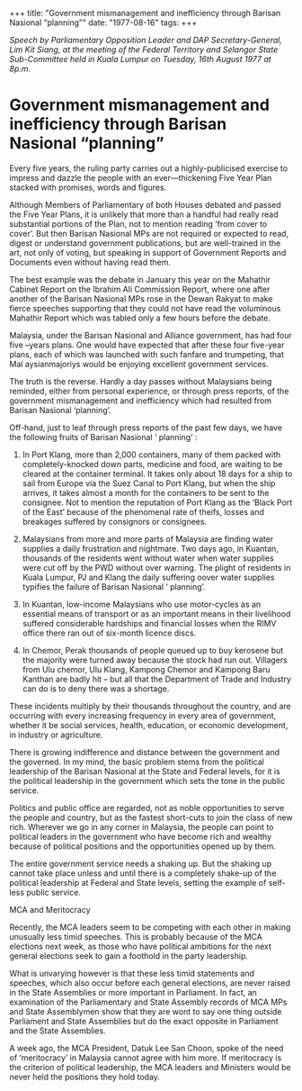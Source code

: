 +++ 
title: "Government mismanagement and inefficiency through Barisan Nasional “planning”"
date: "1977-08-16"
tags:
+++

_Speech by Parliamentary Opposition Leader and DAP Secretary-General, Lim Kit Siang, at the meeting of the Federal Territory and Selangor State Sub-Committee held in Kuala Lumpur on Tuesday, 16th August 1977 at 8p.m._

# Government mismanagement and inefficiency through Barisan Nasional “planning”

Every five years, the ruling party carries out a highly-publicised exercise to impress and dazzle the people with an ever—thickening Five Year Plan stacked with promises, words and figures.</u>

Although  Members of Parliamentary of both Houses debated and passed the Five Year Plans, it is unlikely that more than a handful had really read substantial portions of the Plan, not to mention reading ‘from cover to cover’. But then Barisan Nasional MPs are not required or expected to read, digest or understand government publications, but are well-trained in the art, not only of voting, but speaking in support of Government Reports and Documents even without having read them.

The best example was the debate in January this year on the Mahathir Cabinet Report on the Ibrahim Ali Commission Report, where one after another of the Barisan Nasional MPs rose in the Dewan Rakyat to make fierce speeches supporting that they could not have read the voluminous Mahathir Report which was tabled only a few hours before the debate.

Malaysia, under the Barisan Nasional and Alliance government, has had four five –years plans. One would have expected that after these four five-year plans, each of which was launched with such fanfare and trumpeting, that Mal
aysianmajoriys would be enjoying excellent government services.

The truth is the reverse. Hardly a day passes without Malaysians being reminded, either from personal experience, or through press reports, of the government mismanagement and inefficiency which had resulted from Barisan Nasional ‘planning’.

Off-hand, just to leaf through press reports of the past few days, we have the following fruits of Barisan Nasional ‘ planning’ :

1.	In Port Klang, more than 2,000 containers, many of them packed with completely-knocked down parts, medicine and food, are waiting to be cleared at the container terminal. It takes only about 18 days for a ship to sail from Europe via the Suez Canal to Port Klang, but when the ship arrives, it takes almost a month for the containers to be sent to the consignee. Not to mention the reputation of Port Klang as the ‘Black Port of the East’ because of the phenomenal rate of theifs, losses and breakages suffered by consignors or consignees.   

2.	Malaysians from more and more parts of Malaysia are finding water supplies a daily frustration and nightmare. Two days ago, in Kuantan, thousands of the residents went without water when water supplies were cut off by the PWD without over warning. The plight of residents in Kuala Lumpur, PJ and Klang the daily suffering oover water supplies typifies the failure of Barisan Nasional ‘ planning’.

3.	In Kuantan, low-income Malaysians who use motor-cycles as an essential means of transport or as an important means in their livelihood suffered considerable hardships and financial losses when the RIMV office there ran out of six-month licence discs.

4.	In Chemor, Perak thousands of people queued up to buy kerosene but the majority were turned away because the stock had run out. Villagers from Ulu chemor, Ulu Klang, Kampong Chemor and Kampong Baru Kanthan are badly hit – but all that the Department of Trade and Industry can do is to deny there was a shortage.

These incidents multiply by their thousands throughout the country, and are occurring with every increasing frequency in every area of government, whether it be social services, health, education, or economic development, in industry or agriculture.

There is growing indifference and distance between the government and the governed. In my mind, the basic problem stems from the political leadership of the Barisan Nasional at the State and Federal levels, for it is the political leadership in the government which sets the tone in the public service.

Politics and public office are regarded, not as noble opportunities to serve the people and country, but as the fastest short-cuts to join the class of new rich. Wherever we go in any corner in Malaysia, the people can point to political leaders in the government who have become rich and wealthy because of political positions and the opportunities opened up by them.

The entire government service needs a shaking up. But the shaking up cannot take place unless and until there is a completely shake-up of the political leadership at Federal and State levels, setting the example of self-less public service.

MCA and Meritocracy 

Recently, the MCA leaders seem to be competing with each other in making unusually less timid speeches. This is probably because of the MCA elections next week, as those who have political ambitions for the next general elections seek to gain a foothold in the party leadership.

What is unvarying however is that these less timid statements and speeches, which also occur before each general elections, are never raised in the State Assemblies or more important in Parliament. In fact, an examination of the Parliamentary and State Assembly records of MCA MPs and State Assemblymen show that they are wont to say one thing outside Parliament and State Assemblies but do the exact opposite in Parliament and the State Assemblies.

A week ago, the MCA President, Datuk Lee San Choon, spoke of the need of ‘meritocracy’ in Malaysia cannot agree with him more. If meritocracy is the criterion of political leadership, the MCA leaders and Ministers would be never held the positions they hold today.
 
